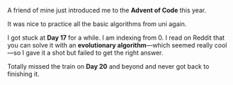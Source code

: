 A friend of mine just introduced me to the **Advent of Code** this year.

It was nice to practice all the basic algorithms from uni again.

I got stuck at **Day 17** for a while. I am indexing from 0.
I read on Reddit that you can solve it with an **evolutionary algorithm**—which seemed really cool—so I gave it a shot but failed to get the right answer.

Totally missed the train on **Day 20** and beyond and never got back to finishing it.
